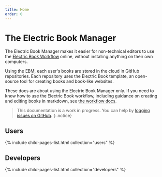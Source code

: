 ```yaml
---
title: Home
order: 0
---
```


# The Electric Book Manager

The Electric Book Manager makes it easier for non-technical editors to use the [Electric Book Workflow](https://electricbookworks.github.io/electric-book/) online, without installing anything on their own computers.

Using the EBM, each user's books are stored in the cloud in GitHub repositories. Each repository uses the Electric Book template, an open-source tool for creating books and book-like websites.

These docs are about using the Electric Book Manager only. If you need to know how to use the Electric Book workflow, including guidance on creating and editing books in markdown, see [the workflow docs](https://electricbookworks.github.io/electric-book/docs/).

> This documentation is a work in progress. You can help by [logging issues on GitHub](http://github.com/electricbookworks/electric-book-gui/issues).
{:.notice}

## Users

{% include child-pages-list.html collection="users" %}

## Developers

{% include child-pages-list.html collection="developers" %}
